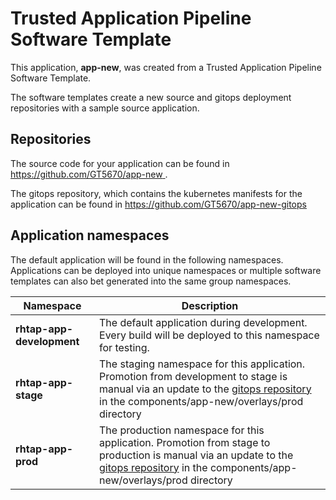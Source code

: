# Trusted Application Pipeline Software Template

This application, **app-new**, was created from a Trusted Application Pipeline Software Template.

The software templates create a new source and gitops deployment repositories with a sample source application. 

## Repositories

The source code for your application can be found in [https://github.com/GT5670/app-new ](https://github.com/GT5670/app-new ).
 
The gitops repository, which contains the kubernetes manifests for the application can be found in 
[https://github.com/GT5670/app-new-gitops ](https://github.com/GT5670/app-new-gitops ) 

## Application namespaces 

The default application will be found in the following namespaces. Applications can be deployed into unique namespaces or multiple software templates can also bet generated into the same group namespaces.  

|  Namespace   |  Description   |  
| -------- | -------- |   
| **rhtap-app-development** | The default application during development. Every build will be deployed to this namespace for testing. | 
| **rhtap-app-stage** | The staging namespace for this application. Promotion from development to stage is manual via an update to the [gitops repository](https://github.com/GT5670/app-new-gitops ) in the components/app-new/overlays/prod directory |  
| **rhtap-app-prod** | The production namespace for this application. Promotion from stage to production is manual via an update to the [gitops repository](https://github.com/GT5670/app-new-gitops ) in the components/app-new/overlays/prod directory | 
